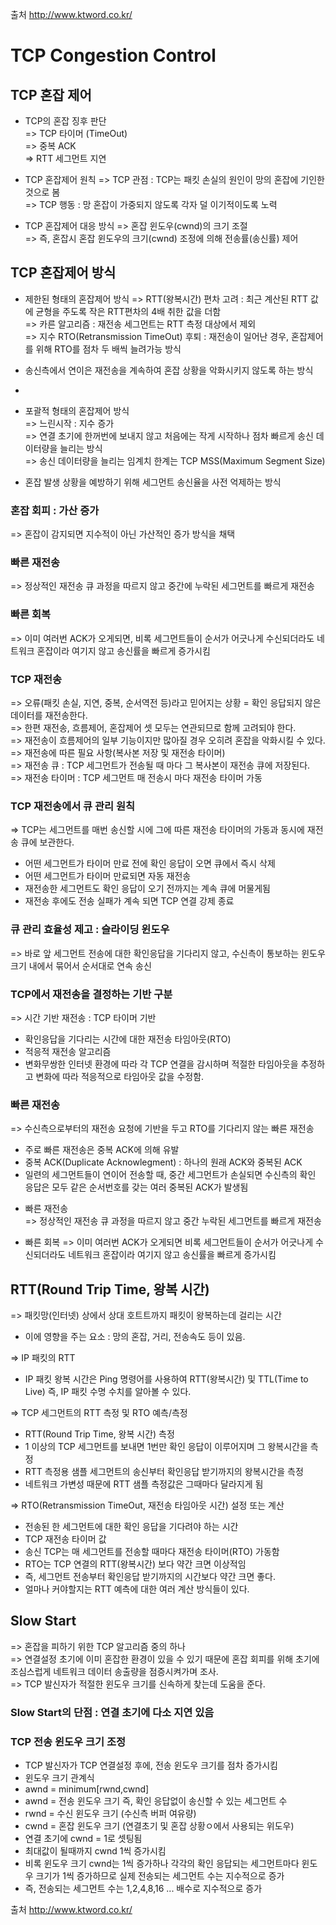 출처 http://www.ktword.co.kr/
# TCP Congestion Control

## TCP 혼잡 제어
* TCP의 혼잡 징후 판단   
=> TCP 타이머 (TimeOut)    
=> 중복 ACK   
=> RTT 세그먼트 지연   

* TCP 혼잡제어 원칙
=> TCP 관점 : TCP는 패킷 손실의 원인이 망의 혼잡에 기인한 것으로 봄   
=> TCP 행동 : 망 혼잡이 가중되지 않도록 각자 덜 이기적이도록 노력   

* TCP 혼잡제어 대응 방식
=> 혼잡 윈도우(cwnd)의 크기 조절   
=> 즉, 혼잡시 혼잡 윈도우의 크기(cwnd) 조정에 의해 전송률(송신률) 제어   

## TCP 혼잡제어 방식
* 제한된 형태의 혼잡제어 방식
=> RTT(왕복시간) 편차 고려 : 최근 계산된 RTT 값에 균형을 주도록 작은 RTT편차의 4배 취한 값을 더함   
=> 카른 알고리즘 : 재전송 세그먼트는 RTT 측정 대상에서 제외   
=> 지수 RTO(Retransmission TimeOut) 후퇴 : 재전송이 일어난 경우, 혼잡제어를 위해 RTO를 점차 두 배씩 늘려가능 방식   

* 송신측에서 연이은 재전송을 계속하여 혼잡 상황을 악화시키지 않도록 하는 방식
*    
* 포괄적 형태의 혼잡제어 방식   
=> 느린시작 : 지수 증가   
=> 연결 초기에 한꺼번에 보내지 않고 처음에는 작게 시작하나 점차 빠르게 송신 데이터량을 늘리는 방식   
=> 송신 데이터량을 늘리는 임계치 한계는 TCP MSS(Maximum Segment Size)   
* 혼잡 발생 상황을 예방하기 위해 세그먼트 송신율을 사전 억제하는 방식
 
### 혼잡 회피 : 가산 증가
=> 혼잡이 감지되면 지수적이 아닌 가산적인 증가 방식을 채택   

### 빠른 재전송
=> 정상적인 재전송 큐 과정을 따르지 않고 중간에 누락된 세그먼트를 빠르게 재전송   

### 빠른 회복
=> 이미 여러번 ACK가 오게되면, 비록 세그먼트들이 순서가 어긋나게 수신되더라도 네트워크 혼잡이라 여기지 않고 송신률을 빠르게 증가시킴


### TCP 재전송
=> 오류(패킷 손실, 지연, 중복, 순서역전 등)라고 믿어지는 상황 = 확인 응답되지 않은 데이터를 재전송한다.   
=> 한편 재전송, 흐름제어, 혼잡제어 셋 모두는 연관되므로 함께 고려되야 한다.   
=> 재전송이 흐름제어의 일부 기능이지만 많아질 경우 오히려 혼잡을 악화시킬 수 있다.   
=> 재전송에 따른 필요 사항(복사본 저장 및 재전송 타이머)   
=> 재전송 큐 : TCP 세그먼트가 전송될 때 마다 그 복사본이 재전송 큐에 저장된다.   
=> 재전송 타이머 : TCP 세그먼트 매 전송시 마다 재전송 타이머 가동   

### TCP 재전송에서 큐 관리 원칙
=> TCP는 세그먼트를 매번 송신할 시에 그에 따른 재전송 타이머의 가동과 동시에 재전송 큐에 보관한다.   
- 어떤 세그먼트가 타이머 만료 전에 확인 응답이 오면 큐에서 즉시 삭제   
- 어떤 세그먼트가 타이머 만료되면 자동 재전송   
- 재전송한 세그먼트도 확인 응답이 오기 전까지는 계속 큐에 머물게됨   
- 재전송 후에도 전송 실패가 계속 되면 TCP 연결 강제 종료   

### 큐 관리 효율성 제고 : 슬라이딩 윈도우
=> 바로 앞 세그먼트 전송에 대한 확인응답을 기다리지 않고, 수신측이 통보하는 윈도우 크기 내에서 묶어서 순서대로 연속 송신   

### TCP에서 재전송을 결정하는 기반 구분
=> 시간 기반 재전송 : TCP 타이머 기반   
- 확인응답을 기다리는 시간에 대한 재전송 타임아웃(RTO)   
- 적응적 재전송 알고리즘   
- 변화무쌍한 인터넷 환경에 따라 각 TCP 연결을 감시하며 적절한 타임아웃을 추정하고 변화에 따라 적응적으로 타임아웃 값을 수정함.   

### 빠른 재전송
=> 수신측으로부터의 재전송 요청에 기반을 두고 RTO를 기다리지 않는 빠른 재전송   
- 주로 빠른 재전송은 중복 ACK에 의해 유발   
- 중복 ACK(Duplicate Acknowlegment) :  하나의 원래 ACK와 중복된 ACK   
- 일련의 세그먼트들이 연이어 전송할 때, 중간 세그먼트가 손실되면 수신측의 확인 응답은 모두 같은 순서번호를 갖는 여러 중복된 ACK가 발생됨   

* 빠른 재전송   
=> 정상적인 재전송 큐 과정을 따르지 않고 중간 누락된 세그먼트를 빠르게 재전송   

* 빠른 회복
=> 이미 여러번 ACK가 오게되면 비록 세그먼트들이 순서가 어긋나게 수신되더라도 네트워크 혼잡이라 여기지 않고 송신률을 빠르게 증가시킴   


## RTT(Round Trip Time, 왕복 시간)
=> 패킷망(인터넷) 상에서 상대 호트트까지 패킷이 왕복하는데 걸리는 시간   
- 이에 영향을 주는 요소 : 망의 혼잡, 거리, 전송속도 등이 있음.   

=> IP 패킷의 RTT   
- IP 패킷 왕복 시간은 Ping 명령어를 사용하여 RTT(왕복시간) 및 TTL(Time to Live) 즉, IP 패킷 수명 수치를 알아볼 수 있다.   

=> TCP 세그먼트의 RTT 측정 및 RTO 예측/측정   
- RTT(Round Trip Time, 왕복 시간) 측정   
- 1 이상의 TCP 세그먼트를 보내면 1번만 확인 응답이 이루어지며 그 왕복시간을 측정   
- RTT 측정용 샘플 세그먼트의 송신부터 확인응답 받기까지의 왕복시간을 측정   
- 네트워크 가변성 때문에 RTT 샘플 측정값은 그때마다 달라지게 됨   

=> RTO(Retransmission TimeOut, 재전송 타임아웃 시간) 설정 또는 계산   
- 전송된 한 세그먼트에 대한 확인 응답을 기다려야 하는 시간
- TCP 재전송 타이머 값
- 송신 TCP는 매 세그먼트를 전송할 때마다 재전송 타이머(RTO) 가동함   
- RTO는 TCP 연결의 RTT(왕복시간) 보다 약간 크면 이상적임   
- 즉, 세그먼트 전송부터 확인응답 받기까지의 시간보다 약간 크면 좋다.   
- 얼마나 커야할지는 RTT 예측에 대한 여러 계산 방식들이 있다.


## Slow Start
=> 혼잡을 피하기 위한 TCP 알고리즘 중의 하나   
=> 연결설정 초기에 이미 혼잡한 환경이 있을 수 있기 때문에 혼잡 회피를 위해 초기에 조심스럽게 네트워크 데이터 송출량을 점증시켜가며 조사.   
=> TCP 발신자가 적절한 윈도우 크기를 신속하게 찾는데 도움을 준다.   

### Slow Start의 단점 : 연결 초기에 다소 지연 있음
### TCP 전송 윈도우 크기 조정
- TCP 발신자가 TCP 연결설정 후에, 전송 윈도우 크기를 점차 증가시킴   
- 윈도우 크기 관계식   
- awnd = minimum[rwnd,cwnd]   
- awnd = 전송 윈도우 크기 즉, 확인 응답없이 송신할 수 있는 세그먼트 수    
- rwnd = 수신 윈도우 크기 (수신측 버퍼 여유량)   
- cwnd = 혼잡 윈도우 크기 (연결초기 및 혼잡 상황ㅇ에서 사용되는 위도우)   
- 연결 초기에 cwnd = 1로 셋팅됨   
- 최대값이 될때까지 cwnd 1씩 증가시킴   
- 비록 윈도우 크기 cwnd는 1씩 증가하나 각각의 확인 응답되는 세그먼트마다 윈도우 크기가 1씩 증가하므로 실제 전송되는 세그먼트 수는 지수적으로 증가   
- 즉, 전송되는 세그먼트 수는 1,2,4,8,16 ... 배수로 지수적으로 증가


출처 http://www.ktword.co.kr/
  
